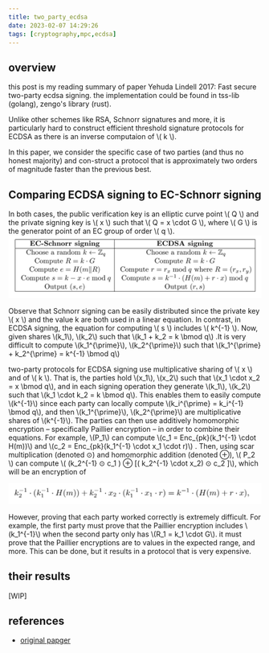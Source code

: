 ```yaml
---
title: two_party_ecdsa
date: 2023-02-07 14:29:26
tags: [cryptography,mpc,ecdsa]
---
```

<script
  src="https://cdn.mathjax.org/mathjax/latest/MathJax.js?config=TeX-AMS-MML_HTMLorMML"
  type="text/javascript">
</script>

## overview
this post is my reading summary of paper Yehuda Lindell 2017: Fast secure two-party ecdsa signing. the implementation could be found in tss-lib (golang), zengo's library (rust).

Unlike other schemes like RSA, Schnorr signatures and more, it is particularly hard to construct efficient threshold signature protocols for ECDSA as there is an inverse computaion of \\( k \\).

In this paper, we consider the specific case of two parties (and thus no honest majority) and con-struct a protocol that is approximately two orders of magnitude faster than the previous best.

## Comparing ECDSA signing to EC-Schnorr signing
In both cases, the public verification key is an elliptic curve point \\( Q \\) and the private signing key is \\( x \\) such that \\( Q = x \cdot G \\), where \\( G \\) is the generator point of an EC group of order \\( q \\).
![schnorr ecdsa comparison](/images/two_party_ecdsa/schnorr_ecdsa_comparison.png)

Observe that Schnorr signing can be easily distributed since the private key \\( x \\) and the value k are both used in a linear equation.  In contrast, in ECDSA signing, the equation for computing \\( s \\) includes \\( k^{-1} \\). Now, given shares \\(k_1\\), \\(k_2\\) such that \\(k_1 + k_2 = k \bmod q\\) .It is very difficult to compute \\(k_1^{\prime}\\), \\(k_2^{\prime}\\) such  that \\(k_1^{\prime} + k_2^{\prime} = k^{-1} \bmod q\\)


two-party protocols for ECDSA signing use multiplicative sharing of \\( x \\) and of \\( k \\). That is, the parties hold \\(x_1\\), \\(x_2\\)  such that \\(x_1 \cdot x_2 = x \bmod q\\), and in each signing operation they generate \\(k_1\\), \\(k_2\\) such that \\(k_1 \cdot k_2 = k \bmod q\\). This enables them to easily compute \\(k^{-1}\\) since each party can locally compute  \\(k_i^{\prime} = k_i^{-1} \bmod q\\), and then \\(k_1^{\prime}\\), \\(k_2^{\prime}\\) are multiplicative shares of \\(k^{-1}\\). The parties can then use additively homomorphic encryption – specifically Paillier encryption  – in order to combine their equations. For example, \\(P_1\\) can compute \\(c_1 = Enc_{pk}(k_1^{-1} \cdot H(m))\\) and \\(c_2 = Enc_{pk}(k_1^{-1} \cdot x_1 \cdot r)\\) . Then, using scar multiplication (denoted ⊙) and homomorphic addition (denoted ⊕), \\( P_2 \\) can compute \\( (k_2^{-1} ⊙ c_1 ) ⊕ [( k_2^{-1} \cdot x_2)  ⊙ c_2 ]\\), which will be an encryption of 

![paillier encryption](/images/two_party_ecdsa/paillier_enc.png)

However, proving that each party worked correctly is extremely difficult. For example, the first party must prove that the Paillier encryption includes \\(k_1^{-1}\\) when the second party only has \\(R_1 = k_1 \cdot G\\). it must prove that the Paillier encryptions are to values in the expected range, and more. This can be done, but it results in a protocol that is very expensive.

## their results
[WIP]

## references
- [original papger](https://eprint.iacr.org/2017/552.pdf)